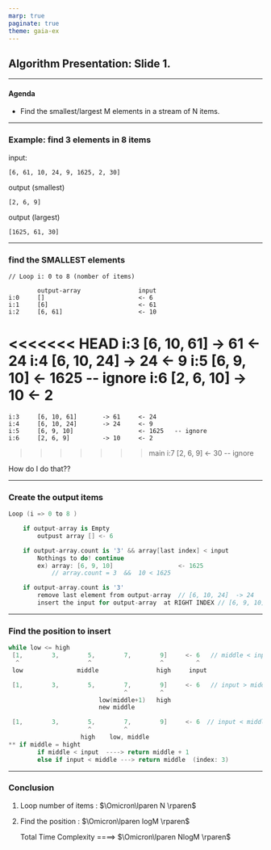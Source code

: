 ```yaml
---
marp: true
paginate: true
theme: gaia-ex
---
```



Algorithm Presentation: Slide 1.
---


---
#### Agenda

- Find the smallest/largest M elements in a stream of N items.



---
### Example:  find 3 elements in 8 items
input:

    [6, 61, 10, 24, 9, 1625, 2, 30]
output (smallest)

    [2, 6, 9]
output (largest)

    [1625, 61, 30]

---
###  find the SMALLEST elements

    // Loop i: 0 to 8 (nomber of items)

            output-array                input
    i:0     []                          <- 6
    i:1     [6]                         <- 61
    i:2     [6, 61]                     <- 10
<<<<<<< HEAD
    i:3     [6, 10, 61]       -> 61     <- 24
    i:4     [6, 10, 24]       -> 24     <- 9
    i:5     [6, 9, 10]                  <- 1625   -- ignore
    i:6     [2, 6, 10]         -> 10     <- 2
=======
    i:3     [6, 10, 61]       -> 61     <- 24
    i:4     [6, 10, 24]       -> 24     <- 9
    i:5     [6, 9, 10]                  <- 1625   -- ignore
    i:6     [2, 6, 9]         -> 10     <- 2
>>>>>>> main
    i:7     [2, 6, 9]                   <- 30     -- ignore

How do I do that??

---
### Create the output items
```swift
Loop (i => 0 to 8 )

    if output-array is Empty
        outpust array [] <- 6

    if output-array.count is '3' && array[last index] < input
        Nothings to do! continue
        ex) array: [6, 9, 10]                  <- 1625
            // array.count = 3  &&  10 < 1625

    if output-array.count is '3'
        remove last element from output-array  // [6, 10, 24]  -> 24   <- input:9
        insert the input for output-array  at RIGHT INDEX // [6, 9, 10]
```

---
### Find the position to insert
```swift
while low <= high
 [1,        3,        5,        7,        9]     <- 6   // middle < input
  ^                   ^                   ^         ^
 low               middle                high     input

 [1,        3,        5,        7,        9]     <- 6   // input > middle
                                ^         ^
                         low(middle+1)   high
                         new middle

 [1,        3,        5,        7,        9]     <- 6  // input < middle
                      ^         ^
                    high    low, middle
** if middle = hight
        if middle < input  ----> return middle + 1
        else if input < middle ---> return middle  (index: 3)
```
---
### Conclusion
1. Loop number of items : $\Omicron\lparen N \rparen$



2. Find the position  :  $\Omicron\lparen logM \rparen$

    Total Time Complexity ====>  $\Omicron\lparen NlogM \rparen$


